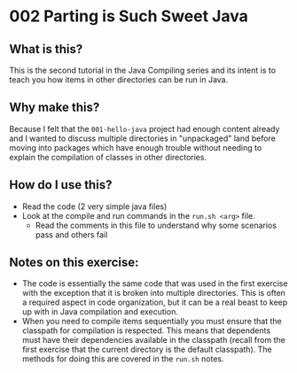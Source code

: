 # 002 Parting is Such Sweet Java 

## What is this?

This is the second tutorial in the Java Compiling series and its intent is to teach you how items in other directories can be run in Java.

## Why make this?

Because I felt that the `001-hello-java` project had enough content already and I wanted to discuss multiple directories in "unpackaged" land before moving into packages which have enough trouble without needing to explain the compilation of classes in other directories. 

## How do I use this?

- Read the code (2 very simple java files)
- Look at the compile and run commands in the `run.sh <arg>` file.
    - Read the comments in this file to understand why some scenarios pass and others fail

## Notes on this exercise:

- The code is essentially the same code that was used in the first exercise with the exception that it is broken into multiple directories. This is often a required aspect in code organization, but it can be a real beast to keep up with in Java compilation and execution.
- When you need to compile items sequentially you must ensure that the classpath for compilation is respected. This means that dependents must have their dependencies available in the classpath (recall from the first exercise that the current directory is the default classpath). The methods for doing this are covered in the `run.sh` notes. 